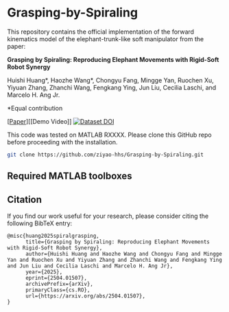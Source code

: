 # Grasping-by-Spiraling
This repository contains the official implementation of the forward kinematics model of the elephant-trunk-like soft manipulator from the paper:

**Grasping by Spiraling: Reproducing Elephant Movements with Rigid-Soft Robot Synergy**

Huishi Huang*, Haozhe Wang*, Chongyu Fang, Mingge Yan, Ruochen Xu, Yiyuan Zhang, Zhanchi Wang, Fengkang Ying, Jun Liu, Cecilia Laschi, and Marcelo H. Ang Jr.

*Equal contribution

[[Paper](https://arxiv.org/pdf/2504.01507.pdf)][[Demo Video]] [![Dataset DOI](https://zenodo.org/badge/DOI/10.5281/zenodo.15278644.svg)](https://doi.org/10.5281/zenodo.15278644)

This code was tested on MATLAB RXXXX\. Please clone this GitHub repo before proceeding with the installation.

```bash
git clone https://github.com/ziyao-hhs/Grasping-by-Spiraling.git
```

## Required MATLAB toolboxes

## Citation
If you find our work useful for your research, please consider citing the following BibTeX entry:
```
@misc{huang2025spiralgrasping,
      title={Grasping by Spiraling: Reproducing Elephant Movements with Rigid-Soft Robot Synergy}, 
      author={Huishi Huang and Haozhe Wang and Chongyu Fang and Mingge Yan and Ruochen Xu and Yiyuan Zhang and Zhanchi Wang and Fengkang Ying and Jun Liu and Cecilia Laschi and Marcelo H. Ang Jr},
      year={2025},
      eprint={2504.01507},
      archivePrefix={arXiv},
      primaryClass={cs.RO},
      url={https://arxiv.org/abs/2504.01507}, 
}
